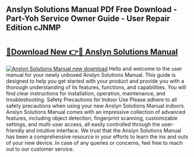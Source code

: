 ## Anslyn Solutions Manual PDf Free Download - Part-Yoh Service Owner Guide - User Repair Edition cJNMP

# <h2><a href="http://bc50742.oget.top/?id=Anslyn+Solutions+Manual">🔗Download New 👉🔴 Anslyn Solutions Manual</a></h2>

[![Anslyn Solutions Manual new download](https://i.imgur.com/5g1atiW.png)](http://bc50742.oget.top/?id=Anslyn+Solutions+Manual)
Hello and welcome to the user manual for your newly unboxed Anslyn Solutions Manual. This guide is designed to help you get started with your product and provide you with a thorough understanding of its features, functions, and capabilities. You will find clear instructions for installation, operation, maintenance, and troubleshooting. Safety Precautions for Indoor Use Please adhere to all safety precautions when using your new Anslyn Solutions Manual indoors. Anslyn Solutions Manual comes with an impressive collection of advanced features, including object detection, fingerprint scanning, customizable settings, and multi-user access, all easily controlled through the user-friendly and intuitive interface. We trust that the Anslyn Solutions Manual has been a comprehensive resource in your efforts to learn the ins and outs of your new device. In case of any queries or concerns, feel free to reach out to our customer service.
